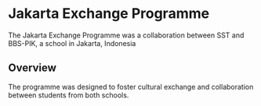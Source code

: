 # Jakarta Exchange Programme

The Jakarta Exchange Programme was a collaboration between SST and BBS-PIK, a school in Jakarta, Indonesia

## Overview
The programme was designed to foster cultural exchange and collaboration between students from both schools.